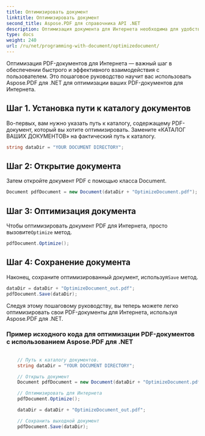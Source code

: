 ```yaml
---
title: Оптимизировать документ
linktitle: Оптимизировать документ
second_title: Aspose.PDF для справочника API .NET
description: Оптимизация документа для Интернета необходима для удобства пользователей. Узнайте, как это сделать с помощью Aspose.PDF для .NET, из этого пошагового руководства.
type: docs
weight: 240
url: /ru/net/programming-with-document/optimizedocument/
---
```

Оптимизация PDF-документов для Интернета — важный шаг в обеспечении быстрого и эффективного взаимодействия с пользователем. Это пошаговое руководство научит вас использовать Aspose.PDF для .NET для оптимизации ваших PDF-документов для Интернета.

## Шаг 1. Установка пути к каталогу документов

Во-первых, вам нужно указать путь к каталогу, содержащему PDF-документ, который вы хотите оптимизировать. Замените «КАТАЛОГ ВАШИХ ДОКУМЕНТОВ» на фактический путь к каталогу.

```csharp
string dataDir = "YOUR DOCUMENT DIRECTORY";
```

## Шаг 2: Открытие документа

Затем откройте документ PDF с помощью класса Document.

```csharp
Document pdfDocument = new Document(dataDir + "OptimizeDocument.pdf");
```

## Шаг 3: Оптимизация документа

 Чтобы оптимизировать документ PDF для Интернета, просто вызовите`Optimize` метод.

```csharp
pdfDocument.Optimize();
```

## Шаг 4: Сохранение документа

 Наконец, сохраните оптимизированный документ, используя`Save` метод.

```csharp
dataDir = dataDir + "OptimizeDocument_out.pdf";
pdfDocument.Save(dataDir);
```

Следуя этому пошаговому руководству, вы теперь можете легко оптимизировать свои PDF-документы для Интернета, используя Aspose.PDF для .NET.

### Пример исходного кода для оптимизации PDF-документов с использованием Aspose.PDF для .NET

```csharp

	// Путь к каталогу документов.
	string dataDir = "YOUR DOCUMENT DIRECTORY";

	// Открыть документ
	Document pdfDocument = new Document(dataDir + "OptimizeDocument.pdf");

	// Оптимизировать для Интернета
	pdfDocument.Optimize();

	dataDir = dataDir + "OptimizeDocument_out.pdf";

	// Сохранить выходной документ
	pdfDocument.Save(dataDir);

```
